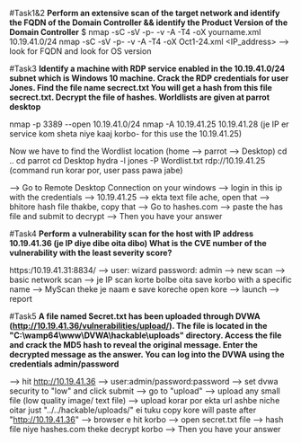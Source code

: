 #Task1&2
**Perform an extensive scan of the target network and identify the FQDN of the Domain Controller && identify the Product Version of the Domain Controller**
$ nmap -sC -sV -p- -v -A -T4 -oX yourname.xml  10.19.41.0/24
nmap -sC -sV -p- -v -A -T4 -oX Oct1-24.xml <IP_address>
--> look for FQDN and look for OS version 

#Task3
**Identify a machine with RDP service enabled in the 10.19.41.0/24 subnet which is Windows 10 machine. Crack the RDP credentials for user Jones. Find the file name secrect.txt You will get a hash from this file secrect.txt. Decrypt the file of hashes. Worldlists are given at parrot desktop**

nmap -p 3389 --open 10.19.41.0/24
nmap -A 10.19.41.25 10.19.41.28
(je IP er service kom sheta niye kaaj korbo- for this use the 10.19.41.25)

Now we have to find the Wordlist location (home --> parrot --> Desktop)
cd ..
cd parrot
cd Desktop
hydra -l jones -P Wordlist.txt rdp://10.19.41.25
(command run korar por, user pass pawa jabe) 

--> Go to Remote Desktop Connection on your windows 
--> login in this ip with the credentials 
--> 10.19.41.25 
--> ekta text file ache, open that 
--> bhitore hash file thakbe, copy that 
--> Go to hashes.com 
--> paste the has file and submit to decrypt 
--> Then you have your answer


#Task4
**Perform a vulnerability scan for the host with IP address 10.19.41.36 (je IP diye dibe oita dibo) What is the CVE number of the vulnerability with the least severity score?**

https:/10.19.41.31:8834/ 
--> user: wizard password: admin 
--> new scan 
--> basic network scan 
--> je IP scan korte bolbe oita save korbo with a specific name 
--> MyScan theke je naam e save koreche open kore 
--> launch 
--> report

#Task5
**A file named Secret.txt has been uploaded through DVWA (http://10.19.41.36/vulnerabilities/upload/). The file is located in the "C:\wamp64\www\DVWA\hackable\uploads\" directory. Access the file and crack the MD5 hash to reveal the original message. Enter the decrypted message as the answer. You can log into the DVWA using the credentials admin/password**

--> hit http://10.19.41.36
--> user:admin/password:password 
--> set dvwa security to "low" and click submit 
--> go to "upload"
--> upload any small file (low quality image/ text file)
--> upload korar por ekta url ashbe niche oitar just "../../hackable/uploads/" ei tuku copy kore will paste after "http://10.19.41.36"
--> browser e hit korbo 
--> open secret.txt file 
--> hash file niye hashes.com theke decrypt korbo 
--> Then you have your answer


